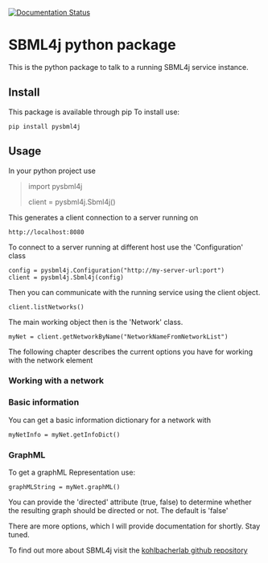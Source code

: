 [![Documentation Status](https://readthedocs.org/projects/pysbml4j/badge/?version=latest)](https://pysbml4j.readthedocs.io/en/latest/?badge=latest)
# SBML4j python package

This is the python package to talk to a running SBML4j service instance.

## Install
This package is available through pip
To install use:

	pip install pysbml4j

## Usage
In your python project use

>	import pysbml4j
>
>	client = pysbml4j.Sbml4j()

This generates a client connection to a server running on

	http://localhost:8080

To connect to a server running at different host use the 'Configuration' class

	config = pysbml4j.Configuration("http://my-server-url:port")
	client = pysbml4j.Sbml4j(config)

Then you can communicate with the running service using the client object.

	client.listNetworks()

The main working object then is the 'Network' class.

	myNet = client.getNetworkByName("NetworkNameFromNetworkList")

The following chapter describes the current options you have for working with the network element

### Working with a network

### Basic information
You can get a basic information dictionary for a network with

	myNetInfo = myNet.getInfoDict()

### GraphML

To get a graphML Representation use:

	graphMLString = myNet.graphML()

You can provide the 'directed' attribute (true, false) to determine whether the resulting graph should be directed or not. The default is 'false'


There are more options, which I will provide documentation for shortly.
Stay tuned.

To find out more about SBML4j visit the [kohlbacherlab github repository](https://github.com/kohlbacherlab/sbml4j.git)

